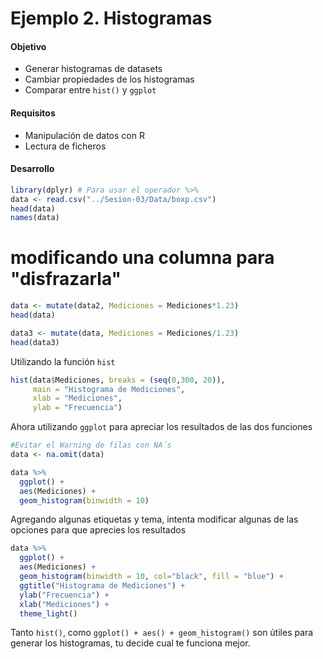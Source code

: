 # Ejemplo 2. Histogramas

#### Objetivo
- Generar histogramas de datasets
- Cambiar propiedades de los histogramas 
-  Comparar entre `hist()` y `ggplot`

#### Requisitos
- Manipulación de datos con R
- Lectura de ficheros

#### Desarrollo

```R
library(dplyr) # Para usar el operador %>%
data <- read.csv("../Sesion-03/Data/boxp.csv")
head(data)
names(data)
```
# modificando una columna para "disfrazarla"

```R
data <- mutate(data2, Mediciones = Mediciones*1.23)
head(data)

data3 <- mutate(data, Mediciones = Mediciones/1.23)
head(data3)
``` 

Utilizando la función `hist`

```R
hist(data$Mediciones, breaks = (seq(0,300, 20)), 
     main = "Histograma de Mediciones",
     xlab = "Mediciones",
     ylab = "Frecuencia")
```

Ahora utilizando `ggplot` para apreciar los resultados de las dos funciones

```R
#Evitar el Warning de filas con NA´s
data <- na.omit(data) 

data %>%
  ggplot() + 
  aes(Mediciones) +
  geom_histogram(binwidth = 10)
```

Agregando algunas etiquetas y tema, intenta modificar algunas de las opciones para que aprecies los resultados

```R
data %>%
  ggplot() + 
  aes(Mediciones) +
  geom_histogram(binwidth = 10, col="black", fill = "blue") + 
  ggtitle("Histograma de Mediciones") +
  ylab("Frecuencia") +
  xlab("Mediciones") + 
  theme_light()
```

Tanto `hist()`, como `ggplot() + aes() + geom_histogram()` son útiles para generar los histogramas, tu decide cual te funciona mejor.  

